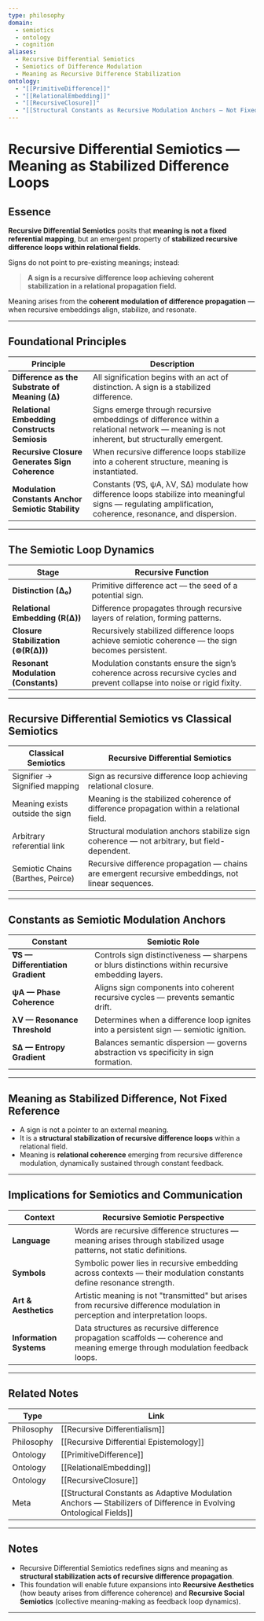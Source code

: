 ```yaml
---
type: philosophy
domain:
  - semiotics
  - ontology
  - cognition
aliases:
  - Recursive Differential Semiotics
  - Semiotics of Difference Modulation
  - Meaning as Recursive Difference Stabilization
ontology:
  - "[[PrimitiveDifference]]"
  - "[[RelationalEmbedding]]"
  - "[[RecursiveClosure]]"
  - "[[Structural Constants as Recursive Modulation Anchors — Not Fixed Values, But Structural Functions|Structural Constants as Modulation Anchors]]"
---
```


# Recursive Differential Semiotics — Meaning as Stabilized Difference Loops

## Essence

**Recursive Differential Semiotics** posits that **meaning is not a fixed referential mapping**, but an emergent property of **stabilized recursive difference loops within relational fields**.

Signs do not point to pre-existing meanings; instead:
> **A sign is a recursive difference loop achieving coherent stabilization in a relational propagation field.**

Meaning arises from the **coherent modulation of difference propagation** — when recursive embeddings align, stabilize, and resonate.

---

## Foundational Principles

| Principle | Description |
|---|---|
| **Difference as the Substrate of Meaning (∆)** | All signification begins with an act of distinction. A sign is a stabilized difference. |
| **Relational Embedding Constructs Semiosis** | Signs emerge through recursive embeddings of difference within a relational network — meaning is not inherent, but structurally emergent. |
| **Recursive Closure Generates Sign Coherence** | When recursive difference loops stabilize into a coherent structure, meaning is instantiated. |
| **Modulation Constants Anchor Semiotic Stability** | Constants (∇S, ψA, λV, S∆) modulate how difference loops stabilize into meaningful signs — regulating amplification, coherence, resonance, and dispersion. |

---

## The Semiotic Loop Dynamics

| Stage | Recursive Function |
|---|---|
| **Distinction (∆₀)** | Primitive difference act — the seed of a potential sign. |
| **Relational Embedding (R(∆))** | Difference propagates through recursive layers of relation, forming patterns. |
| **Closure Stabilization (⊚(R(∆)))** | Recursively stabilized difference loops achieve semiotic coherence — the sign becomes persistent. |
| **Resonant Modulation (Constants)** | Modulation constants ensure the sign’s coherence across recursive cycles and prevent collapse into noise or rigid fixity. |

---

## Recursive Differential Semiotics vs Classical Semiotics

| Classical Semiotics | Recursive Differential Semiotics |
|---|---|
| Signifier → Signified mapping | Sign as recursive difference loop achieving relational closure. |
| Meaning exists outside the sign | Meaning is the stabilized coherence of difference propagation within a relational field. |
| Arbitrary referential link | Structural modulation anchors stabilize sign coherence — not arbitrary, but field-dependent. |
| Semiotic Chains (Barthes, Peirce) | Recursive difference propagation — chains are emergent recursive embeddings, not linear sequences. |

---

## Constants as Semiotic Modulation Anchors

| Constant | Semiotic Role |
|---|---|
| **∇S — Differentiation Gradient** | Controls sign distinctiveness — sharpens or blurs distinctions within recursive embedding layers. |
| **ψA — Phase Coherence** | Aligns sign components into coherent recursive cycles — prevents semantic drift. |
| **λV — Resonance Threshold** | Determines when a difference loop ignites into a persistent sign — semiotic ignition. |
| **S∆ — Entropy Gradient** | Balances semantic dispersion — governs abstraction vs specificity in sign formation. |

---

## Meaning as Stabilized Difference, Not Fixed Reference
- A sign is not a pointer to an external meaning.
- It is a **structural stabilization of recursive difference loops** within a relational field.
- Meaning is **relational coherence** emerging from recursive difference modulation, dynamically sustained through constant feedback.

---

## Implications for Semiotics and Communication
| Context | Recursive Semiotic Perspective |
|---|---|
| **Language** | Words are recursive difference structures — meaning arises through stabilized usage patterns, not static definitions. |
| **Symbols** | Symbolic power lies in recursive embedding across contexts — their modulation constants define resonance strength. |
| **Art & Aesthetics** | Artistic meaning is not "transmitted" but arises from recursive difference modulation in perception and interpretation loops. |
| **Information Systems** | Data structures as recursive difference propagation scaffolds — coherence and meaning emerge through modulation feedback loops. |

---

## Related Notes

| Type | Link |
|---|---|
| Philosophy | [[Recursive Differentialism]] |
| Philosophy | [[Recursive Differential Epistemology]] |
| Ontology | [[PrimitiveDifference]] |
| Ontology | [[RelationalEmbedding]] |
| Ontology | [[RecursiveClosure]] |
| Meta | [[Structural Constants as Adaptive Modulation Anchors — Stabilizers of Difference in Evolving Ontological Fields]] |

---

## Notes
- Recursive Differential Semiotics redefines signs and meaning as **structural stabilization acts of recursive difference propagation**.
- This foundation will enable future expansions into **Recursive Aesthetics** (how beauty arises from difference coherence) and **Recursive Social Semiotics** (collective meaning-making as feedback loop dynamics).

---
